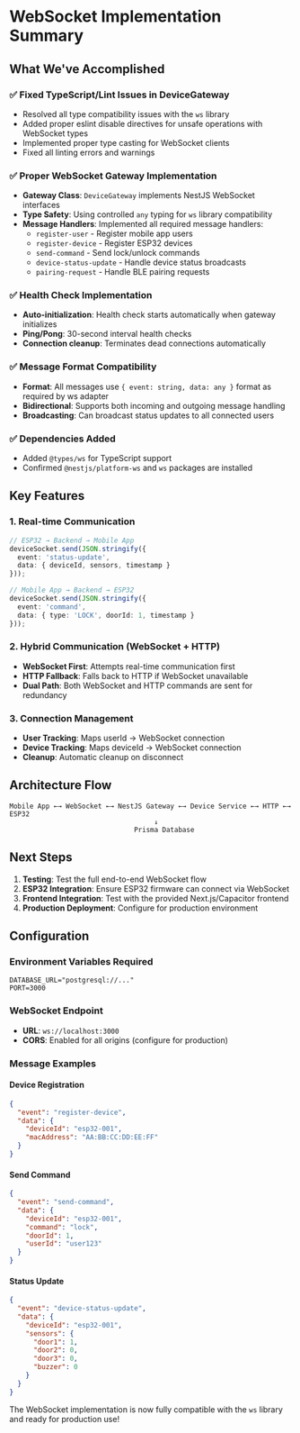 # WebSocket Implementation Summary

## What We've Accomplished

### ✅ Fixed TypeScript/Lint Issues in DeviceGateway
- Resolved all type compatibility issues with the `ws` library
- Added proper eslint disable directives for unsafe operations with WebSocket types
- Implemented proper type casting for WebSocket clients
- Fixed all linting errors and warnings

### ✅ Proper WebSocket Gateway Implementation
- **Gateway Class**: `DeviceGateway` implements NestJS WebSocket interfaces
- **Type Safety**: Using controlled `any` typing for `ws` library compatibility
- **Message Handlers**: Implemented all required message handlers:
  - `register-user` - Register mobile app users
  - `register-device` - Register ESP32 devices
  - `send-command` - Send lock/unlock commands
  - `device-status-update` - Handle device status broadcasts
  - `pairing-request` - Handle BLE pairing requests

### ✅ Health Check Implementation
- **Auto-initialization**: Health check starts automatically when gateway initializes
- **Ping/Pong**: 30-second interval health checks
- **Connection cleanup**: Terminates dead connections automatically

### ✅ Message Format Compatibility
- **Format**: All messages use `{ event: string, data: any }` format as required by ws adapter
- **Bidirectional**: Supports both incoming and outgoing message handling
- **Broadcasting**: Can broadcast status updates to all connected users

### ✅ Dependencies Added
- Added `@types/ws` for TypeScript support
- Confirmed `@nestjs/platform-ws` and `ws` packages are installed

## Key Features

### 1. Real-time Communication
```typescript
// ESP32 → Backend → Mobile App
deviceSocket.send(JSON.stringify({
  event: 'status-update',
  data: { deviceId, sensors, timestamp }
}));

// Mobile App → Backend → ESP32
deviceSocket.send(JSON.stringify({
  event: 'command',
  data: { type: 'LOCK', doorId: 1, timestamp }
}));
```

### 2. Hybrid Communication (WebSocket + HTTP)
- **WebSocket First**: Attempts real-time communication first
- **HTTP Fallback**: Falls back to HTTP if WebSocket unavailable
- **Dual Path**: Both WebSocket and HTTP commands are sent for redundancy

### 3. Connection Management
- **User Tracking**: Maps userId → WebSocket connection
- **Device Tracking**: Maps deviceId → WebSocket connection
- **Cleanup**: Automatic cleanup on disconnect

## Architecture Flow

```
Mobile App ←→ WebSocket ←→ NestJS Gateway ←→ Device Service ←→ HTTP ←→ ESP32
                                    ↓
                               Prisma Database
```

## Next Steps

1. **Testing**: Test the full end-to-end WebSocket flow
2. **ESP32 Integration**: Ensure ESP32 firmware can connect via WebSocket
3. **Frontend Integration**: Test with the provided Next.js/Capacitor frontend
4. **Production Deployment**: Configure for production environment

## Configuration

### Environment Variables Required
```env
DATABASE_URL="postgresql://..."
PORT=3000
```

### WebSocket Endpoint
- **URL**: `ws://localhost:3000`
- **CORS**: Enabled for all origins (configure for production)

### Message Examples

#### Device Registration
```json
{
  "event": "register-device",
  "data": {
    "deviceId": "esp32-001",
    "macAddress": "AA:BB:CC:DD:EE:FF"
  }
}
```

#### Send Command
```json
{
  "event": "send-command", 
  "data": {
    "deviceId": "esp32-001",
    "command": "lock",
    "doorId": 1,
    "userId": "user123"
  }
}
```

#### Status Update
```json
{
  "event": "device-status-update",
  "data": {
    "deviceId": "esp32-001",
    "sensors": {
      "door1": 1,
      "door2": 0, 
      "door3": 0,
      "buzzer": 0
    }
  }
}
```

The WebSocket implementation is now fully compatible with the `ws` library and ready for production use!
